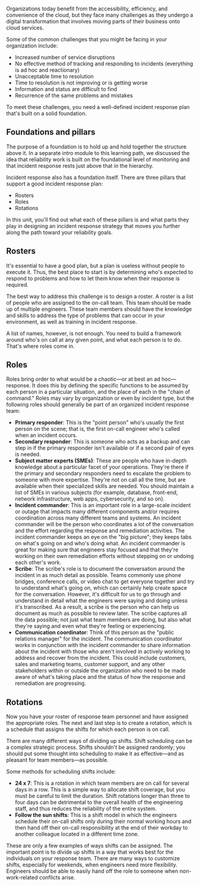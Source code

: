 Organizations today benefit from the accessibility, efficiency, and convenience of the cloud, but they face many challenges as they undergo a digital transformation that involves moving parts of their business onto cloud services.

Some of the common challenges that you might be facing in your organization include:

- Increased number of service disruptions
- No effective method of tracking and responding to incidents (everything is ad hoc and reactionary)
- Unacceptable time to resolution
- Time to resolution is not improving or is getting worse
- Information and status are difficult to find
- Recurrence of the same problems and mistakes

To meet these challenges, you need a well-defined incident response plan that's built on a solid foundation.

## Foundations and pillars

The purpose of a foundation is to hold up and hold together the structure above it. In a separate intro module to this learning path, we discussed the idea that reliability work is built on the foundational level of monitoring and that incident response rests just above that in the hierarchy.

Incident response also has a foundation itself. There are three pillars that support a good incident response plan:

- Rosters
- Roles
- Rotations

In this unit, you'll find out what each of these pillars is and what parts they play in designing an incident response strategy that moves you further along the path toward your reliability goals.

## Rosters

It's essential to have a good plan, but a plan is useless without people to execute it. Thus, the best place to start is by determining who's expected to respond to problems and how to let them know when their response is required.

The best way to address this challenge is to design a roster. A roster is a list of people who are assigned to the on-call team. This team should be made up of multiple engineers. These team members should have the knowledge and skills to address the type of problems that can occur in your environment, as well as training in incident response.

A list of names, however, is not enough. You need to build a framework around who's on call at any given point, and what each person is to do. That's where roles come in.

## Roles

Roles bring order to what would be a chaotic—or at best an ad hoc—response. It does this by defining the specific functions to be assumed by each person in a particular situation, and the place of each in the "chain of command." Roles may vary by organization or even by incident type, but the following roles should generally be part of an organized incident response team:

- **Primary responder**: This is the "point person" who's usually the first person on the scene; that is, the first on-call engineer who's called when an incident occurs.
- **Secondary responder**: This is someone who acts as a backup and can step in if the primary responder isn't available or if a second pair of eyes is needed.
- **Subject matter experts (SMEs)**: These are people who have in-depth knowledge about a particular facet of your operations. They're there if the primary and secondary responders need to escalate the problem to someone with more expertise. They're not on call all the time, but are available when their specialized skills are needed. You should maintain a list of SMEs in various subjects (for example, database, front-end, network infrastructure, web apps, cybersecurity, and so on).
- **Incident commander**: This is an important role in a large-scale incident or outage that impacts many different components and/or requires coordination across many different teams and systems. An incident commander will be the person who coordinates a lot of the conversation and the effort regarding the response and remediation activities. The incident commander keeps an eye on the "big picture"; they keeps tabs on what's going on and who's doing what. An incident commander is great for making sure that engineers stay focused and that they're working on their own remediation efforts without stepping on or undoing each other's work.
- **Scribe**: The scribe's role is to document the conversation around the incident in as much detail as possible. Teams commonly use phone bridges, conference calls, or video chat to get everyone together and try to understand what's going on, which can certainly help create space for the conversation. However, it's difficult for us to go through and understand in detail what the engineers were saying and doing unless it's transcribed. As a result, a scribe is the person who can help us document as much as possible to review later. The scribe captures all the data possible; not just what team members are doing, but also what they're saying and even what they're feeling or experiencing.
- **Communication coordinator**: Think of this person as the "public relations manager" for the incident. The communication coordinator works in conjunction with the incident commander to share information about the incident with those who aren't involved in actively working to address and recover from the incident. This could include customers, sales and marketing teams, customer support, and any other stakeholders within or outside the organization who need to be made aware of what's taking place and the status of how the response and remediation are progressing.

## Rotations

Now you have your roster of response team personnel and have assigned the appropriate roles. The next and last step is to create a rotation, which is a schedule that assigns the shifts for which each person is on call.

There are many different ways of dividing up shifts. Shift scheduling can be a complex strategic process. Shifts shouldn't be assigned randomly; you should put some thought into scheduling to make it as effective—and as pleasant for team members—as possible.

Some methods for scheduling shifts include:

- **24 x 7**: This is a rotation in which team members are on call for several days in a row. This is a simple way to allocate shift coverage, but you must be careful to limit the duration. Shift rotations longer than three to four days can be detrimental to the overall health of the engineering staff, and thus reduces the reliability of the entire system.
- **Follow the sun shifts**: This is a shift model in which the engineers schedule their on-call shifts only during their normal working hours and then hand off their on-call responsibility at the end of their workday to another colleague located in a different time zone.

These are only a few examples of ways shifts can be assigned. The important point is to divide up shifts in a way that works best for the individuals on your response team. There are many ways to customize shifts, especially for weekends, when engineers need more flexibility. Engineers should be able to easily hand off the role to someone when non-work-related conflicts arise.
